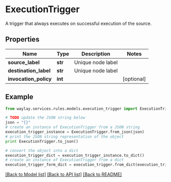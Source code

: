 # ExecutionTrigger

A trigger that always executes on successful execution of the source.

## Properties

Name | Type | Description | Notes
------------ | ------------- | ------------- | -------------
**source_label** | **str** | Unique node label | 
**destination_label** | **str** | Unique node label | 
**invocation_policy** | **int** |  | [optional] 

## Example

```python
from waylay.services.rules.models.execution_trigger import ExecutionTrigger

# TODO update the JSON string below
json = "{}"
# create an instance of ExecutionTrigger from a JSON string
execution_trigger_instance = ExecutionTrigger.from_json(json)
# print the JSON string representation of the object
print ExecutionTrigger.to_json()

# convert the object into a dict
execution_trigger_dict = execution_trigger_instance.to_dict()
# create an instance of ExecutionTrigger from a dict
execution_trigger_form_dict = execution_trigger.from_dict(execution_trigger_dict)
```
[[Back to Model list]](../README.md#documentation-for-models) [[Back to API list]](../README.md#documentation-for-api-endpoints) [[Back to README]](../README.md)


